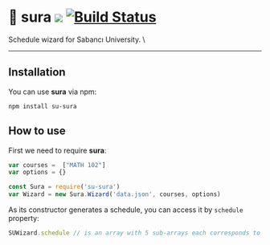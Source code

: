 # 📕 sura ![](https://img.shields.io/badge/version-0.1.0-blue) [![Build Status](https://travis-ci.com/alperb/sura.svg?token=Yf4w6vpgA18wTdJ9UoCf&branch=master)](https://travis-ci.com/alperb/su-sura)


Schedule wizard for Sabancı University. \

---

## Installation

You can use **sura** via npm:

```
npm install su-sura
```

## How to use

First we need to require **sura**:

```js
var courses =  ["MATH 102"]
var options = {}

const Sura = require('su-sura')
var Wizard = new Sura.Wizard('data.json', courses, options)
```

As its constructor generates a schedule, you can access it by ```schedule``` property:

```js
SUWizard.schedule // is an array with 5 sub-arrays each corresponds to a day
```
